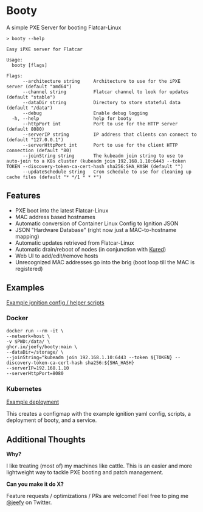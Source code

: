 # Booty

A simple PXE Server for booting Flatcar-Linux

```
> booty --help

Easy iPXE server for Flatcar

Usage:
  booty [flags]

Flags:
      --architecture string     Architecture to use for the iPXE server (default "amd64")
      --channel string          Flatcar channel to look for updates (default "stable")
      --dataDir string          Directory to store stateful data (default "/data")
      --debug                   Enable debug logging
  -h, --help                    help for booty
      --httpPort int            Port to use for the HTTP server (default 8080)
      --serverIP string         IP address that clients can connect to (default "127.0.0.1")
      --serverHttpPort int      Port to use for the client HTTP connection (default "80)
      --joinString string       The kubeadm join string to use to auto-join to a K8s cluster (kubeadm join 192.168.1.10:6443 --token TOKEN --discovery-token-ca-cert-hash sha256:SHA_HASH (default "")
      --updateSchedule string   Cron schedule to use for cleaning up cache files (default "* */1 * * *")
```

## Features

* PXE boot into the latest Flatcar-Linux
* MAC address based hostnames
* Automatic conversion of Container Linux Config to Ignition JSON
* JSON "Hardware Database" (right now just a MAC-to-hostname mapping)
* Automatic updates retrieved from Flatcar-Linux
* Automatic drain/reboot of nodes (in conjunction with [Kured](https://github.com/weaveworks/kured))
* Web UI to add/edit/remove hosts
* Unrecognized MAC addresses go into the brig (boot loop till the MAC is registered)


## Examples

[Example ignition config / helper scripts](examples/README.md)

### Docker

```
docker run --rm -it \
--network=host \
-v $PWD:/data/ \
ghcr.io/jeefy/booty:main \
--dataDir=/storage/ \
--joinString="kubeadm join 192.168.1.10:6443 --token ${TOKEN} --discovery-token-ca-cert-hash sha256:${SHA_HASH}
--serverIP=192.168.1.10
--serverHttpPort=8080
```

### Kubernetes

[Example deployment](examples/k8s.yaml)

This creates a configmap with the example ignition yaml config, scripts, a deployment of booty, and a service.

## Additional Thoughts

**Why?**

I like treating (most of) my machines like cattle. This is an easier and more lightweight way to tackle PXE booting and patch management.

**Can you make it do X?**

Feature requests / optimizations / PRs are welcome! Feel free to ping me [@jeefy](https://twitter.com/jeefy) on Twitter.